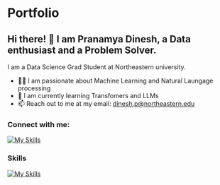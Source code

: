 # Portfolio

## Hi there! 👋 I am Pranamya Dinesh, a Data enthusiast and a Problem Solver. 

I am a Data Science Grad Student at Northeastern university. 


- :woman_technologist: I am passionate about Machine Learning and Natural Laungage processing                      
- 🌱 I am currently learning Transfomers and LLMs
- 📫 Reach out to me at my email: dinesh.p@northeastern.edu

### Connect with me: 
[![My Skills](https://skillicons.dev/icons?i=linkedin)](https://www.linkedin.com/in/pranamya-dinesh/)
                                       
### Skills     

[![My Skills](https://skillicons.dev/icons?i=c,python,r,tensorflow,pytorch,docker,aws,mongodb,mysql,anaconda,atom,vscode,sklearn,github,git)](https://skillicons.dev)      
